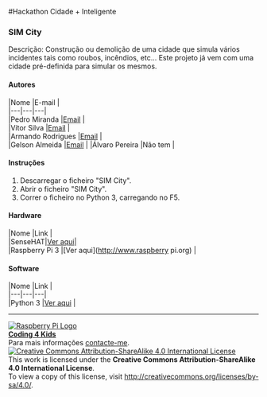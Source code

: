 #Hackathon Cidade + Inteligente  

### SIM City

   Descrição: Construção ou demolição de uma cidade que simula vários incidentes tais como roubos, incêndios, etc... Este projeto já vem com uma cidade pré-definida para simular os mesmos.

#### Autores  

|Nome  |E-mail  |  
|---|---|---|    
|Pedro Miranda  |[Email](mailto:pepepmiranda@hotmail.com)  |  
|Vítor Silva  |[Email](mailto:vitortavaressilva8@sapo.pt)  |  
|Armando Rodrigues  |[Email](mailto:zearmando2000@gmail.com)  |  
|Gelson Almeida  |[Email](mailto:gelsonalmeida2000@hotmail.com)  | 
|Álvaro Pereira |Não tem |

#### Instruções

1. Descarregar o ficheiro "SIM City".
2. Abrir o ficheiro "SIM City".
3. Correr o ficheiro no Python 3, carregando no F5.

#### Hardware  

|Nome  |Link  |  
|SenseHAT|[Ver aqui](https://www.raspberrypi.org/products/sense-hat/)|    
|Raspberry Pi 3  |[Ver aqui](http://www.raspberry pi.org)  |  

#### Software  

|Nome  |Link  |  
|---|---|---|    
|Python 3  |[Ver aqui](https://www.python.org/download/releases/3.0/)  |  


***  
[![Raspberry Pi Logo](https://upload.wikimedia.org/wikipedia/en/thumb/c/cb/Raspberry_Pi_Logo.svg/50px-Raspberry_Pi_Logo.svg.png)](http://raspberrypi.org)   
[**Coding 4 Kids**](http://coding4kids.github.io/coding4kids/)  
Para mais informações [contacte-me](mailto:nunofilipesantos@gmail.com).  
[![Creative Commons Attribution-ShareAlike 4.0 International License](https://licensebuttons.net/l/by-sa/4.0/88x31.png)](http://creativecommons.org/licenses/by-sa/4.0/)  
This work is licensed under the **Creative Commons Attribution-ShareAlike 4.0 International License**.  
To view a copy of this license, visit http://creativecommons.org/licenses/by-sa/4.0/.  